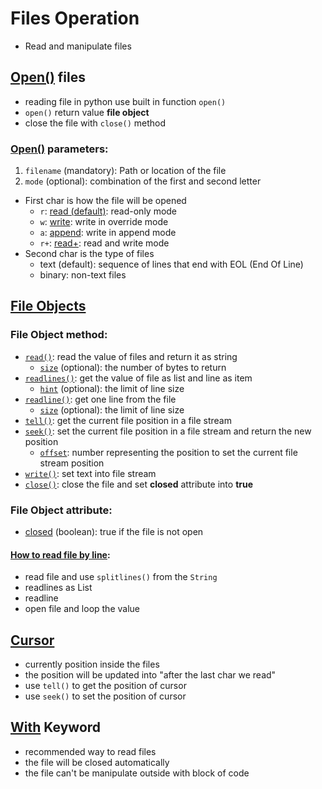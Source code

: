 # Files Operation
- Read and manipulate files

## [Open()](https://github.com/HidayatRivai2020/Python/tree/main//files_operation/read_files.py) files
- reading file in python use built in function `open()`
- `open()` return value **file object**
- close the file with `close()` method

### [Open()](https://github.com/HidayatRivai2020/Python/tree/main//files_operation/read_files.py) parameters:
1. `filename` (mandatory): Path or location of the file
2. `mode` (optional): combination of the first and second letter
  - First char is how the file will be opened
    - `r`: [read (default)](https://github.com/HidayatRivai2020/Python/tree/main//files_operation/read_files.py): read-only mode 
    - `w`: [write](https://github.com/HidayatRivai2020/Python/tree/main//files_operation/write_files.py): write in override mode
    - `a`: [append](https://github.com/HidayatRivai2020/Python/tree/main//files_operation/write_files.py): write in append mode
    - `r+`: [read+](https://github.com/HidayatRivai2020/Python/tree/main//files_operation/write_files.py): read and write mode
  - Second char is the type of files
    - text (default): sequence of lines that end with EOL (End Of Line)
    - binary: non-text files 

## [File Objects](https://github.com/HidayatRivai2020/Python/tree/main//files_operation/read_files.py)
### File Object method:
- [`read()`](https://github.com/HidayatRivai2020/Python/tree/main//files_operation/read_files.py): read the value of files and return it as string
  - [`size`](https://github.com/HidayatRivai2020/Python/tree/main//files_operation/cursor.py) (optional): the number of bytes to return
- [`readlines()`](https://github.com/HidayatRivai2020/Python/tree/main//files_operation/read_files.py): get the value of file as list and line as item
  - [`hint`](https://github.com/HidayatRivai2020/Python/tree/main//files_operation/cursor.py) (optional): the limit of line size
- [`readline()`](https://github.com/HidayatRivai2020/Python/tree/main//files_operation/read_files.py): get one line from the file
  - [`size`](https://github.com/HidayatRivai2020/Python/tree/main//files_operation/cursor.py) (optional): the limit of line size
- [`tell()`](https://github.com/HidayatRivai2020/Python/tree/main//files_operation/cursor.py): get the current file position in a file stream
- [`seek()`](https://github.com/HidayatRivai2020/Python/tree/main//files_operation/cursor.py): set the current file position in a file stream and return the new position
  - [`offset`](https://github.com/HidayatRivai2020/Python/tree/main//files_operation/cursor.py): number representing the position to set the current file stream position
- [`write()`](https://github.com/HidayatRivai2020/Python/tree/main//files_operation/write_files.py): set text into file stream
- [`close()`](https://github.com/HidayatRivai2020/Python/tree/main//files_operation/read_files.py): close the file and set **closed** attribute into **true**

### File Object attribute:
- [closed](https://github.com/HidayatRivai2020/Python/tree/main//files_operation/read_files.py) (boolean): true if the file is not open

#### [How to read file by line](https://github.com/HidayatRivai2020/Python/tree/main//files_operation/file_by_line.py):
- read file and use `splitlines()` from the `String`
- readlines as List
- readline
- open file and loop the value

## [Cursor](https://github.com/HidayatRivai2020/Python/tree/main//files_operation/read_files.py)
- currently position inside the files
- the position will be updated into "after the last char we read"
- use `tell()` to get the position of cursor
- use `seek()` to set the position of cursor

## [With](https://github.com/HidayatRivai2020/Python/tree/main//files_operation/with_keyword.py) Keyword
- recommended way to read files
- the file will be closed automatically
- the file can't be manipulate outside with block of code

